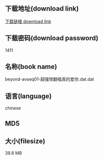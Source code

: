 ## 下载地址(download link)
[下载链接 download link](https://voluble-croquembouche-d321dc.netlify.app/?s=beyond-avseq01-%E8%B6%85%E5%BC%BA%E6%82%8D%E7%BF%BB%E5%94%B1%E7%9C%9F%E7%9A%84%E7%88%B1%E4%BD%A0.dat)

## 下载密码(download password)
1411

## 名称(book name)
beyond-avseq01-超强悍翻唱真的爱你.dat.dat

## 语言(language)
chinese

## MD5


## 大小(filesize)
39.8 MB
